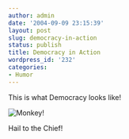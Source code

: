 ```yaml
---
author: admin
date: '2004-09-09 23:15:39'
layout: post
slug: democracy-in-action
status: publish
title: Democracy in Action
wordpress_id: '232'
categories:
- Humor
---
```


This is what Democracy looks like!

![Monkey!](http://www.zhangzhung.net/pics/monkey-rodeo.jpg)

Hail to the Chief!
